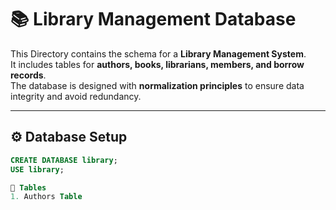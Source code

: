 # 📚 Library Management Database

This Directory  contains the schema for a **Library Management System**.  
It includes tables for **authors, books, librarians, members, and borrow records**.  
The database is designed with **normalization principles** to ensure data integrity and avoid redundancy.  

---

## ⚙️ Database Setup
```sql
CREATE DATABASE library;
USE library;

📂 Tables
1. Authors Table